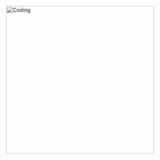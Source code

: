 <img align="right" alt="Coding" width="400" src="[[add your link here](https://gifdb.com/images/thumbnail/coding-function-repeat-eat-sleep-7zxwkklr847mhchm.webp)](https://gifdb.com/images/high/the-matrix-system-coding-wroz02cv91yr0hha.gif)">
<!--
**mahdi13830510/mahdi13830510** is a ✨ _special_ ✨ repository because its `README.md` (this file) appears on your GitHub profile.

Here are some ideas to get you started:

- 🔭 I’m currently working on ...
- 🌱 I’m currently learning ...
- 👯 I’m looking to collaborate on ...
- 🤔 I’m looking for help with ...
- 💬 Ask me about ...
- 📫 How to reach me: ...
- 😄 Pronouns: ...
- ⚡ Fun fact: ...
-->
